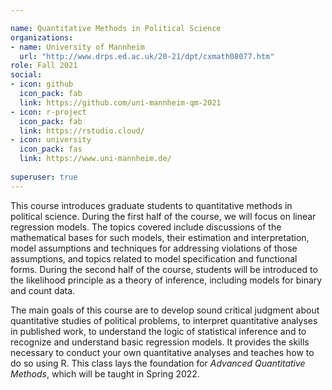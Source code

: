 ```yaml
---

name: Quantitative Methods in Political Science
organizations:
- name: University of Mannheim 
  url: "http://www.drps.ed.ac.uk/20-21/dpt/cxmath08077.htm"
role: Fall 2021
social:
- icon: github
  icon_pack: fab
  link: https://github.com/uni-mannheim-qm-2021
- icon: r-project
  icon_pack: fab
  link: https://rstudio.cloud/
- icon: university
  icon_pack: fas
  link: https://www.uni-mannheim.de/
  
superuser: true
---
```


This course introduces graduate students to quantitative methods in political science.
During the first half of the course, we will focus on linear regression models. The topics covered include discussions of the mathematical bases for such models, their estimation and interpretation, model assumptions and techniques for addressing violations of those assumptions, and topics related to model specification and functional forms. During the second half of the course, students will be introduced to the likelihood principle as a theory of inference, including models for binary and count data.

The main goals of this course are to develop sound critical judgment about quantitative
studies of political problems, to interpret quantitative analyses in published work, to understand the logic of statistical inference and to recognize and understand basic regression models. It provides the skills necessary to conduct your own quantitative analyses and teaches how to do so using R. This class lays the foundation for *Advanced Quantitative Methods*, which will be taught in Spring 2022.

